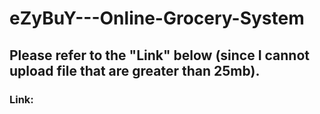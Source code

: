 # eZyBuY---Online-Grocery-System
## Please refer to the "Link" below (since I cannot upload file that are greater than 25mb).
### Link: 
